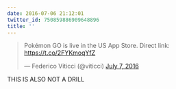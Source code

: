 ```yaml
---
date: 2016-07-06 21:12:01
twitter_id: 750859886909648896
title: ''
---
```


<blockquote class="twitter-tweet"><p lang="de" dir="ltr">Pokémon GO is live in the US App Store. Direct link: <a href="https://t.co/2FYKmoqYfZ">https://t.co/2FYKmoqYfZ</a></p>&mdash; Federico Viticci (@viticci) <a href="https://twitter.com/viticci/status/750853785895989248?ref_src=twsrc%5Etfw">July 7, 2016</a></blockquote>
<script async src="https://platform.twitter.com/widgets.js" charset="utf-8"></script>

THIS IS ALSO NOT A DRILL 
